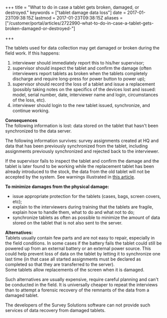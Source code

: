 +++
title = "What to do in case a tablet gets broken, damaged, or destroyed."
keywords = ["tablet damage data loss"]
date = 2017-01-23T09:38:15Z
lastmod = 2017-01-23T09:38:15Z
aliases = ["/customer/portal/articles/2722990-what-to-do-in-case-a-tablet-gets-broken-damaged-or-destroyed-"]

+++

The tablets used for data collection may get damaged or broken during
the field work. If this happens:

1.  interviewer should immediately report this to his/her supervisor;
2.  supervisor should inspect the tablet and confirm the damage (often
    interviewers report tablets as broken when the tablets completely
    discharge and require long-press for power button to power up);
3.  supervisor should record the loss of a tablet and issue a
    replacement (possibly taking notes on the specifics of the devices
    lost and issued: model, serial number, date, interviewer name and
    login, circumstances of the loss, etc).
4.  interviewer should login to the new tablet issued, synchronize, and
    continue working.

  
**Consequences**  
The following information <span class="underline">is lost</span>: data
stored on the tablet that hasn't been synchronized to the data server.  
  
The following information <span class="underline">survives</span>:
survey assignments created at HQ and data that has been previously
synchronized from the tablet, including assignments previously
synchronized and rejected back to the interviewer.  
  
If the supervisor fails to inspect the tablet and confirm the damage and
the tablet is later found to be working while the replacement tablet has
been already introduced to the stock, the data from the old tablet <span
class="underline">will not be accepted</span> by the system. See
warnings illustrated in [this
article](http://support.mysurvey.solutions/customer/en/portal/articles/2578016).  
  
**To minimize damages from the physical damage:**

-   issue appropriate protection for the tablets (cases, bags, screen
    covers, etc);
-   explain to the interviewers during training that the tablets are
    fragile, explain how to handle them, what to do and what not to do;
-   synchronize tablets as often as possible to minimize the amount of
    data stored on the tablet that is not also sent to the server.

  
**Alternatives:**  
Tablets usually contain few parts and are not easy to repair, especially
in the field conditions. In some cases if the battery fails the tablet
could still be powered up from an external battery or an external power
source. This could help prevent loss of data on the tablet by letting it
to synchronize one last time (in that case all started assignments must
be declared as completed so that they are transferred to the server).  
Some tablets allow replacements of the screen when it is damaged.  
  
Such alternatives are usually expensive, require careful planning and
can't be conducted in the field. It is universally cheaper to repeat the
interviews than to attempt a forensic recovery of the remnants of the
data from a damaged tablet.  
  
The developers of the Survey Solutions software can not provide such
services of data recovery from damaged tablets.
